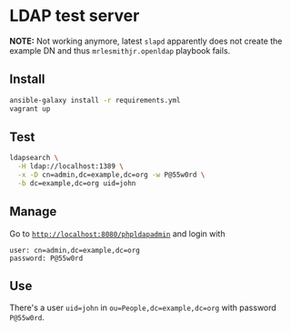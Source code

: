 # LDAP test server

**NOTE:** Not working anymore, latest `slapd` apparently does not create the example DN and thus `mrlesmithjr.openldap` playbook fails.

## Install

```bash
ansible-galaxy install -r requirements.yml
vagrant up
```

## Test

```bash
ldapsearch \
  -H ldap://localhost:1389 \
  -x -D cn=admin,dc=example,dc=org -w P@55w0rd \
  -b dc=example,dc=org uid=john
```

## Manage

Go to [`http://localhost:8080/phpldapadmin`](http://localhost:8080/phpldapadmin) and login with

```
user: cn=admin,dc=example,dc=org
password: P@55w0rd
```

## Use

There's a user `uid=john` in `ou=People,dc=example,dc=org` with password `P@55w0rd`.
